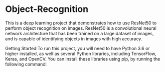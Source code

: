 # Object-Recognition
This is a deep learning project that demonstrates how to use ResNet50 to perform object recognition on images.
ResNet50 is a convolutional neural network architecture that has been trained on a
large dataset of images, and is capable of identifying objects in images with high accuracy.


Getting Started
To run this project, you will need to have Python 3.6 or higher installed, as well as several Python libraries, including TensorFlow, Keras, and OpenCV. You can install these libraries using pip, by running the following command:
